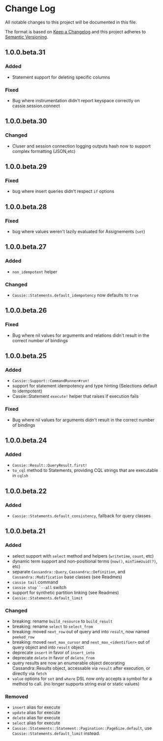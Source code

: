 # Change Log

All notable changes to this project will be documented in this file.

The format is based on [Keep a Changelog](http://keepachangelog.com/)
and this project adheres to [Semantic Versioning](http://semver.org/).

## 1.0.0.beta.31

### Added
- Statement support for deleting specific columns

### Fixed
- Bug where instrumentation didn't report keyspace correctly on cassie.session.connect

## 1.0.0.beta.30

### Changed
- Cluser and session connection logging outputs hash now to support complex formatting (JSON,etc)

## 1.0.0.beta.29

### Fixed
- bug where insert queries didn't respect `if` options

## 1.0.0.beta.28

### Fixed
- bug where values weren't lazily evaluated for Assignements (`set`)

## 1.0.0.beta.27

### Added
- `non_idempotent` helper

### Changed
- `Cassie::Statements.default_idempotency` now defaults to `true`

## 1.0.0.beta.26

### Fixed
- Bug where nil values for arguments and relations didn't result in the correct number of bindings

## 1.0.0.beta.25

### Added
- `Cassie::Support::CommandRunner#run!`
- support for statement idempotency and type hinting (Selections default to idempotent)
- Cassie::Statement `execute!` helper that raises if execution fails

### Fixed
- Bug where nil values for arguments didn't result in the correct number of bindings


## 1.0.0.beta.24

### Added
- `Cassie::Result::QueryResult.first!`
- `to_cql` method to Statements, providing CQL strings that are executable in `cqlsh`

## 1.0.0.beta.22

### Added
- `Cassie::Statements.default_consistency`, fallback for query classes

## 1.0.0.beta.21

### Added
- select support with `select` method and helpers (`writetime`, `count`, etc)
- dynamic term support and non-positional terms (`now()`, `minTimeUuid(?)`, etc)
- separate `Cassandra::Query`, `Cassandra::Definition`, and `Cassandra::Modification` base classes (see Readmes)
- `cassie tail` command
- `cassie stop``--all` switch
- support for synthetic partition linking (see Readmes)
- `Cassie::Statements.default_limit`

### Changed
- breaking: rename `build_resource` to `build_result`
- breaking: rename `select` to `select_from`
- breaking: moved `next_row` out of query and into `result`, now named `peeked_row`
- breaking: moved `next_max_cursor` and `next_max_<identifier>` out of query object and into `result` object
- deprecate `insert` in favor of `insert_into`
- deprecate `delete` in favor of `delete_from`
- query results are now an enumerable object decorating Cassandra::Results object, accessable via `result` after execution, or directly via `fetch`
- `value` options for `set` and `where` DSL now only accepts a symbol for a method to call. (no longer supports string eval or static values)

### Removed
- `insert` alias for execute
- `update` alias for execute
- `delete` alias for execute
- `select` alias for execute
- `Cassie::Statements::Statement::Pagination::PageSize.default`, use `Cassie::Statements.default_limit` instead.
